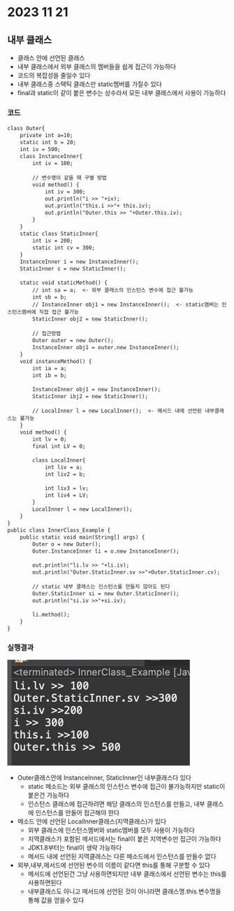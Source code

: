 # 2023 11 21

## 내부 클래스
- 클래스 안에 선언된 클래스
- 내부 클래스에서 외부 클래스의 멤버들을 쉽게 접근이 가능하다
- 코드의 복잡성을 줄일수 있다
- 내부 클래스중 스택틱 클래스만 static멤버를 가질수 있다
- final과 static이 같이 붙은 변수는 상수라서 모든 내부 클래스에서 사용이 가능하다
### 코드
```
class Outer{
	private int a=10;
	static int b = 20;
	int iv = 500;
	class InstanceInner{
		int iv = 100;
		
		// 변수명이 같을 때 구별 방법
		void method() {
			int iv = 300;
			out.println("i >> "+iv);
			out.println("this.i >>"+ this.iv);
			out.println("Outer.this >> "+Outer.this.iv);
		}
	}
	static class StaticInner{
		int iv = 200;
		static int cv = 300;
	}
	InstanceInner i = new InstanceInner();
	StaticInner s = new StaticInner();
	
	static void staticMethod() {
		// int sa = a;  <- 외부 클래스의 인스턴스 변수에 접근 불가능
		int sb = b;
		// InstanceInner obj1 = new InstanceInner();  <- static멤버는 인스턴스멤버에 직접 접근 불가능
		StaticInner obj2 = new StaticInner();
		
		// 접근방법
		Outer outer = new Outer();
		InstanceInner obj1 = outer.new InstanceInner();
	}
	void instanceMethod() {
		int ia = a;
		int ib = b;
		
		InstanceInner obj1 = new InstanceInner();
		StaticInner ibj2 = new StaticInner();
		
		// LocalInner l = new LocalInner();  <- 메서드 내에 선언된 내부클래스는 불가능
	}
	void method() {
		int lv = 0;
		final int LV = 0;
		
		class LocalInner{
			int liv = a;
			int liv2 = b;
			
			int liv3 = lv;
			int liv4 = LV;
		}
		LocalInner l = new LocalInner();
	}
}
public class InnerClass_Example {
	public static void main(String[] args) {
		Outer o = new Outer();
		Outer.InstanceInner li = o.new InstanceInner();
		
		out.println("li.lv >> "+li.iv);
		out.println("Outer.StaticInner.sv >>"+Outer.StaticInner.cv);
		
		// static 내부 클래스는 인스턴스를 만들지 않아도 된다
		Outer.StaticInner si = new Outer.StaticInner();
		out.println("si.iv >>"+si.iv);
		
		li.method();
	}
}

```

### 실행결과
![1](./images/23_1121/1.png)   
- Outer클래스안에 InstanceInner, StaticInner인 내부클래스다 있다
    - static 메소드는 외부 클래스의 인스턴스 변수에 접근이 불가능하지만 static이 붙은건 가능하다
    - 인스턴스 클래스에 접근하려면 해당 클래스의 인스턴스를 만들고, 내부 클래스에 인스턴스를 만들어 접근해야 한다
- 메소드 안에 선언된 LocalInner클래스(지역클래스)가 있다
    - 외부 클래스에 인스턴스멤버와 static멤버를 모두 사용이 가능하다
    - 지역클래스가 포함된 메서드에서는 final이 붙은 지역변수만 접근이 가능하다
    - JDK1.8부터는 final이 생략 가능하다
    - 메서드 내에 선언된 지역클래스는 다른 메소드에서 인스턴스를 만들수 없다
- 외부,내부,메서드에 선언된 변수의 이름이 같다면 this를 통해 구분할 수 있다
    - 메서드에 선언된건 그냥 사용하면되지만 내부 클래스에서 선언된 변수는 this를 사용하면된다
    - 내부클래스도 아니고 메서드에 선언된 것이 아니라면 클래스명.this.변수명을 통해 값을 얻을수 있다